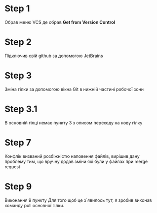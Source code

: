 # Step 1

Обрав меню VCS де обрав **Get from Version Control**

# Step 2
Підключив свій github за допомогою JetBrains


# Step 3
Зміна гілки за допомогою вікна Git в нижній частині робочої зони

# Step 3.1
В основній гілці немає пункту 3 з описом переходу на нову гілку

# Step 7
Конфлік визваний розбіжністю наповення файлів, вирішив дану проблему тим, що вручну додав зміни які були у файлах при merge request

# Step 9
Виконання 9 пункту
Для того щоб це з`явилось тут, я зробив виконав команду pull основної гілки.
